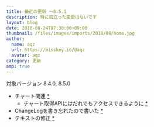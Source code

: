 ```yaml
---
title: 最近の更新 ～8.5.1
description: 特に目立った変更はないです
layout: blog
date: 2018-08-24T07:30:00+09:00
thumbnail: /files/images/imports/2018/08/home.jpg
author:
  name: aqz
  url: https://misskey.io/@aqz
  avatar: aqz
category: 更新
amp: true
---
```

対象バージョン 8.4.0, 8.5.0

- チャート関連 [*](https://github.com/syuilo/misskey/commit/3f7d2486847ef8f3229adad024316ad01da251ae)
  * チャート取得APIにはだれでもアクセスできるように [*](https://github.com/syuilo/misskey/commit/b21287262e85e3e09e19217ba4168b83e4fdf4a7)
- ChangeLogを書き忘れたので書いた [*](https://github.com/syuilo/misskey/commit/c1b47a2119f9101ebc5f5e514a9f0fc1aaf5b181)
- テキストの修正 [*](https://github.com/syuilo/misskey/commit/6e179e7cdede6020664ab36a214d1dc5497ebf85)